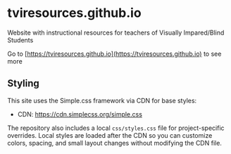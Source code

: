 # tviresources.github.io
Website with instructional resources for teachers of Visually Impared/Blind Students

Go to [https://tviresources.github.io](https://tviresources.github.io) to see more

## Styling

This site uses the Simple.css framework via CDN for base styles:

- CDN: <https://cdn.simplecss.org/simple.css>

The repository also includes a local `css/styles.css` file for project-specific overrides. Local styles are loaded after the CDN so you can customize colors, spacing, and small layout changes without modifying the CDN file.
